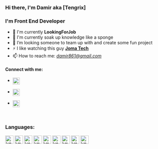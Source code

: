 ### Hi there, I'm Damir aka **[Tengrix]**

### I'm Front End Developer

- 🔭 I'm currently **LookingForJob**
- 🌱 I'm currently soak up knowledge like a sponge
- 👯 I’m looking someone to team up with and create some fun project
- ⚡ I like watching this guy **[Joma Tech](https://www.youtube.com/c/JomaOppa)**
- 📫 How to reach me: _[damir861@gmail.com]()_
#### Connect with me: 


- [<img align='left' alt='https://www.linkedin.com/in/damir-uakhit-75b0b9132/' width='22px' src='file:///C:/Users/user/Downloads/linkedin.svg' />](https://www.linkedin.com/in/damir-uakhit-75b0b9132/)

- [<img align='left' alt='https://www.instagram.com/damir.gst/' padding-left="10px" width='22px' src='file:///C:/Users/user/Downloads/instagram.svg' />](https://www.instagram.com/damir.gst/)

- [<img align='left' alt='https://www.facebook.com/profile.php?id=100004856475563' width='22px' src='file:///C:/Users/user/Downloads/facebook.svg' />](https://www.facebook.com/profile.php?id=100004856475563)


<br/>

### Languages:
<img alt='https://www.facebook.com/profile.php?id=100004856475563' width='26px' padding-left="1px" src='file:///C:/Users/user/Downloads/html5.svg' />
<img alt='https://www.facebook.com/profile.php?id=100004856475563' width='26px' padding-left="10px" src='file:///C:/Users/user/Downloads/css3.svg' />
<img alt='https://www.facebook.com/profile.php?id=100004856475563' width='26px' padding-left="10px" src='file:///C:/Users/user/Downloads/javascript%20(1).svg' />
<img alt='https://www.facebook.com/profile.php?id=100004856475563' width='26px' padding-left="10px" src='file:///C:/Users/user/Downloads/typescript%20(1).svg' />
<img alt='https://www.facebook.com/profile.php?id=100004856475563' width='26px' padding-left="10px" src='file:///C:/Users/user/Downloads/redux.svg' />
<img alt='https://www.facebook.com/profile.php?id=100004856475563' width='26px' padding-left="10px" src='file:///C:/Users/user/Downloads/bootstrap.svg' />
<img alt='https://www.facebook.com/profile.php?id=100004856475563' width='26px' padding-left="10px" src='file:///C:/Users/user/Downloads/materialui.svg' />
<img alt='https://www.facebook.com/profile.php?id=100004856475563' width='26px' padding-left="10px" src='file:///C:/Users/user/Downloads/nodedotjs.svg' />
<img alt='https://www.facebook.com/profile.php?id=100004856475563' width='26px' padding-left="10px" src='file:///C:/Users/user/Downloads/storybook.svg' />